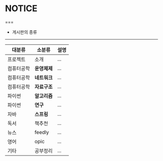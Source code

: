 # NOTICE
===

* 게시판의 종류
---

|대분류|소분류|설명|
|---|---|---|
|프로젝트|소개|...|
|컴퓨터공학|**운영체제**|...|
|컴퓨터공학|**네트워크**|...|
|컴퓨터공학|**자료구조**|...|
|파이썬|**알고리즘**|...|
|파이썬|**연구**|...|
|자바|**스프링**|...|
|독서|책추천|...|
|뉴스|feedly|...|
|영어|opic|...|
|기타|공부정리|...|